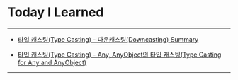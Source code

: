 # Today I Learned

- - -

- [타입 캐스팅(Type Casting) - 다운캐스팅(Downcasting) Summary](https://vincentgeranium.github.io/ios,/swift/2020/05/19/basicSyntax-1.html)

- [타입 캐스팅(Type Casting) - Any, AnyObject의 타입 캐스팅(Type Casting for Any and AnyObject)](https://vincentgeranium.github.io/ios,/swift/2020/05/19/basicSyntax-2.html)

- - -
